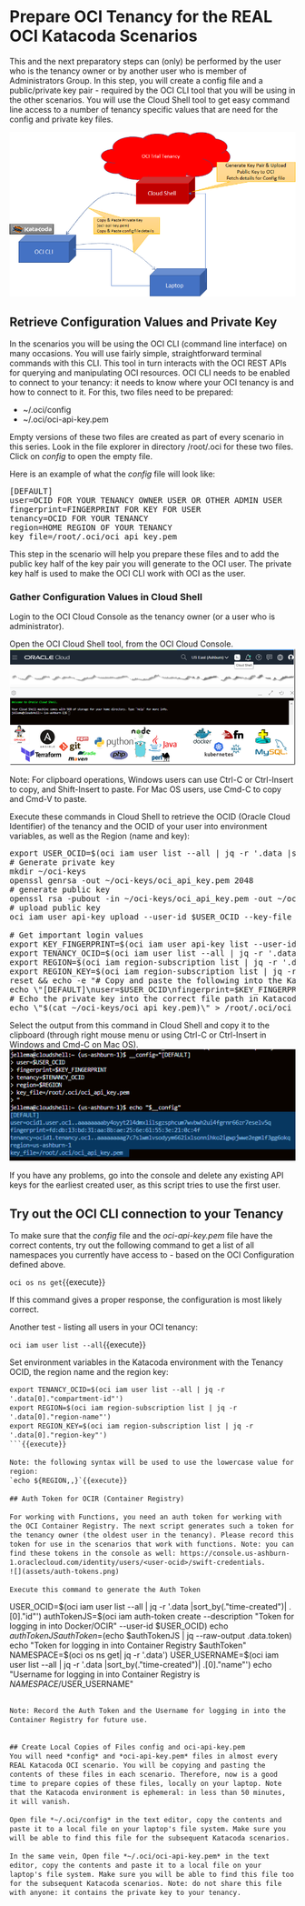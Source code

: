 # Prepare OCI Tenancy for the REAL OCI Katacoda Scenarios

This and the next preparatory steps can (only) be performed by the user who is the tenancy owner or by another user who is member of Administrators Group. In this step, you will create a config file and a public/private key pair - required by the OCI CLI tool that you will be using in the other scenarios. You will use the Cloud Shell tool to get easy command line access to a number of tenancy specific values that are need for the config and private key files.

![](assets/config-and-keys.png)

## Retrieve Configuration Values and Private Key
In the scenarios you will be using the OCI CLI (command line interface) on many occasions. You will use fairly simple, straightforward terminal commands with this CLI. This tool in turn interacts with the OCI REST APIs for querying and manipulating OCI resources. OCI CLI needs to be enabled to connect to your tenancy: it needs to know where your OCI tenancy is and how to connect to it. For this, two files need to be prepared:
* ~/.oci/config 
* ~/.oci/oci-api-key.pem

Empty versions of these two files are created as part of every scenario in this series. Look in the file explorer in directory /root/.oci for these two files. Click on *config* to open the empty file.

Here is an example of what the *config* file will look like:

<pre class="file">
[DEFAULT]
user=OCID FOR YOUR TENANCY OWNER USER OR OTHER ADMIN USER
fingerprint=FINGERPRINT FOR KEY FOR USER
tenancy=OCID FOR YOUR TENANCY
region=HOME REGION OF YOUR TENANCY
key_file=/root/.oci/oci_api_key.pem
</pre>

This step in the scenario will help you prepare these files and to add the public key half of the key pair you will generate to the OCI user. The private key half is used to make the OCI CLI work with OCI as the user. 

### Gather Configuration Values in Cloud Shell

Login to the OCI Cloud Console as the tenancy owner (or a user who is administrator). 

Open the OCI Cloud Shell tool, from the OCI Cloud Console.
![](assets/cloud-shell.png)

Note: For clipboard operations, Windows users can use Ctrl-C or Ctrl-Insert to copy, and Shift-Insert to paste. For Mac OS users, use Cmd-C to copy and Cmd-V to paste.

Execute these commands in Cloud Shell to retrieve the OCID (Oracle Cloud Identifier) of the tenancy and the OCID of your user into environment variables, as well as the Region (name and key):
<pre class="file" data-target="clipboard">
export USER_OCID=$(oci iam user list --all | jq -r '.data |sort_by(."time-created")| .[0]."id"')
# Generate private key
mkdir ~/oci-keys
openssl genrsa -out ~/oci-keys/oci_api_key.pem 2048
# generate public key
openssl rsa -pubout -in ~/oci-keys/oci_api_key.pem -out ~/oci-keys/oci_api_key_public.pem
# upload public key
oci iam user api-key upload --user-id $USER_OCID --key-file ~/oci-keys/oci_api_key_public.pem

# Get important login values
export KEY_FINGERPRINT=$(oci iam user api-key list --user-id $USER_OCID | jq -r '.data |sort_by(."time-created")| .[-1]."fingerprint"')
export TENANCY_OCID=$(oci iam user list --all | jq -r '.data[0]."compartment-id"')
export REGION=$(oci iam region-subscription list | jq -r '.data[0]."region-name"')
export REGION_KEY=$(oci iam region-subscription list | jq -r '.data[0]."region-key"')
reset && echo -e "# Copy and paste the following into the Katacoda terminal:\n# Echo the login details into the correct file path in Katacoda
echo \"[DEFAULT]\nuser=$USER_OCID\nfingerprint=$KEY_FINGERPRINT\ntenancy=$TENANCY_OCID\nregion=$REGION\nkey_file=/root/.oci/oci_api_key.pem\" >  ~/.oci/config\n
# Echo the private key into the correct file path in Katacoda. Keep this secret!\n
echo \"$(cat ~/oci-keys/oci_api_key.pem)\" > /root/.oci/oci_api_key.pem\n# copy from the top of this terminal to the line above"
</pre>

Select the output from this command in Cloud Shell and copy it to the clipboard (through right mouse menu or using Ctrl-C or Ctrl-Insert in Windows and Cmd-C on Mac OS).
![](assets/copy-config-file-values.png)

If you have any problems, go into the console and delete any existing API keys for the earliest created user, as this script tries to use the first user.

## Try out the OCI CLI connection to your Tenancy
To make sure that the *config* file and the *oci-api-key.pem* file have the correct contents, try out the following command to get a list of all namespaces you currently have access to - based on the OCI Configuration defined above.

`oci os ns get`{{execute}} 

If this command gives a proper response, the configuration is most likely correct.

Another test - listing all users in your OCI tenancy:

`oci iam user list --all`{{execute}}

Set environment variables in the Katacoda environment with the Tenancy OCID, the region name and the region key:

```
export TENANCY_OCID=$(oci iam user list --all | jq -r  '.data[0]."compartment-id"')
export REGION=$(oci iam region-subscription list | jq -r '.data[0]."region-name"')
export REGION_KEY=$(oci iam region-subscription list | jq -r '.data[0]."region-key"')
```{{execute}}

Note: the following syntax will be used to use the lowercase value for region:
`echo ${REGION,,}`{{execute}}

## Auth Token for OCIR (Container Registry)

For working with Functions, you need an auth token for working with the OCI Container Registry. The next script generates such a token for the tenancy owner (the oldest user in the tenancy). Please record this token for use in the scenarios that work with functions. Note: you can find these tokens in the console as well: https://console.us-ashburn-1.oraclecloud.com/identity/users/<user-ocid>/swift-credentials. 
![](assets/auth-tokens.png)

Execute this command to generate the Auth Token

```
USER_OCID=$(oci iam user list --all | jq -r  '.data |sort_by(."time-created")| .[0]."id"')
authTokenJS=$(oci iam auth-token create --description "Token for logging in into Docker/OCIR" --user-id $USER_OCID)
echo $authTokenJS
authToken=$(echo $authTokenJS | jq --raw-output .data.token)
echo "Token for logging in into Container Registry $authToken"
NAMESPACE=$(oci os ns get| jq -r  '.data')
USER_USERNAME=$(oci iam user list --all | jq -r  '.data |sort_by(."time-created")| .[0]."name"')
echo "Username for logging in into Container Registry is $NAMESPACE/$USER_USERNAME"
```{{execute}}

Note: Record the Auth Token and the Username for logging in into the Container Registry for future use.


## Create Local Copies of Files config and oci-api-key.pem
You will need *config* and *oci-api-key.pem* files in almost every REAL Katacoda OCI scenario. You will be copying and pasting the contents of these files in each scenario. Therefore, now is a good time to prepare copies of these files, locally on your laptop. Note that the Katacoda environment is ephemeral: in less than 50 minutes, it will vanish.

Open file *~/.oci/config* in the text editor, copy the contents and paste it to a local file on your laptop's file system. Make sure you will be able to find this file for the subsequent Katacoda scenarios.

In the same vein, Open file *~/.oci/oci-api-key.pem* in the text editor, copy the contents and paste it to a local file on your laptop's file system. Make sure you will be able to find this file too for the subsequent Katacoda scenarios. Note: do not share this file with anyone: it contains the private key to your tenancy.

